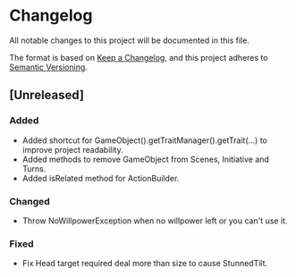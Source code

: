 # Changelog

All notable changes to this project will be documented in this file.

The format is based on [Keep a Changelog](https://keepachangelog.com/en/1.0.0/), and this project
adheres to [Semantic Versioning](https://semver.org/spec/v2.0.0.html).

## [Unreleased]

### Added

- Added shortcut for GameObject().getTraitManager().getTrait(...) to improve project readability.
- Added methods to remove GameObject from Scenes, Initiative and Turns.
- Added isRelated method for ActionBuilder.

### Changed

- Throw NoWillpowerException when no willpower left or you can't use it.

### Fixed

- Fix Head target required deal more than size to cause StunnedTilt. 